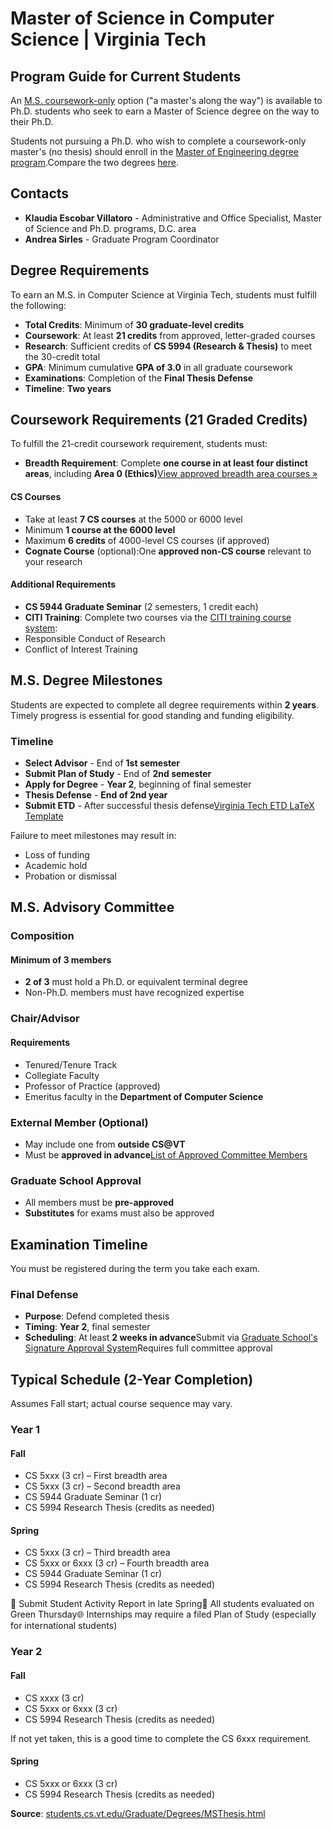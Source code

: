 # Master of Science in Computer Science | Virginia Tech

## Program Guide for Current Students

An [M.S. coursework-only](https://students.cs.vt.edu/Graduate/Degrees/MSCoursework.html) option ("a master's along the way") is available to Ph.D. students who seek to earn a Master of Science degree on the way to their Ph.D.

Students not pursuing a Ph.D. who wish to complete a coursework-only master's (no thesis) should enroll in the [Master of Engineering degree program](https://students.cs.vt.edu/Graduate/Degrees/MEng.html).Compare the two degrees [here](https://students.cs.vt.edu/Graduate/Degrees/MSThesis.html).

## Contacts

- **Klaudia Escobar Villatoro** - Administrative and Office Specialist, Master of Science and Ph.D. programs, D.C. area
- **Andrea Sirles** - Graduate Program Coordinator

## Degree Requirements

To earn an M.S. in Computer Science at Virginia Tech, students must fulfill the following:

- **Total Credits**: Minimum of **30 graduate-level credits**
- **Coursework**: At least **21 credits** from approved, letter-graded courses
- **Research**: Sufficient credits of **CS 5994 (Research & Thesis)** to meet the 30-credit total
- **GPA**: Minimum cumulative **GPA of 3.0** in all graduate coursework
- **Examinations**: Completion of the **Final Thesis Defense**
- **Timeline**: **Two years**

## Coursework Requirements (21 Graded Credits)

To fulfill the 21-credit coursework requirement, students must:

- **Breadth Requirement**: Complete **one course in at least four distinct areas**, including **Area 0 (Ethics)**[View approved breadth area courses »](https://students.cs.vt.edu/Graduate/Degrees/MSThesis.html)

#### CS Courses

- Take at least **7 CS courses** at the 5000 or 6000 level
- Minimum **1 course at the 6000 level**
- Maximum **6 credits** of 4000-level CS courses (if approved)
- **Cognate Course** (optional):One **approved non-CS course** relevant to your research

#### Additional Requirements

- **CS 5944 Graduate Seminar** (2 semesters, 1 credit each)
- **CITI Training**: Complete two courses via the [CITI training course system](https://about.citiprogram.org/en/home/):
- Responsible Conduct of Research
- Conflict of Interest Training

## M.S. Degree Milestones

Students are expected to complete all degree requirements within **2 years**. Timely progress is essential for good standing and funding eligibility.

### Timeline

- **Select Advisor** - End of **1st semester**
- **Submit Plan of Study** - End of **2nd semester**
- **Apply for Degree** - **Year 2**, beginning of final semester
- **Thesis Defense** - **End of 2nd year**
- **Submit ETD** - After successful thesis defense[Virginia Tech ETD LaTeX Template](https://www.overleaf.com/latex/templates/virginia-tech-etd-template/cpqhbscstfrx#.WusPwtMvxBw)

Failure to meet milestones may result in:

- Loss of funding
- Academic hold
- Probation or dismissal

## M.S. Advisory Committee

### Composition

#### Minimum of 3 members

- **2 of 3** must hold a Ph.D. or equivalent terminal degree
- Non-Ph.D. members must have recognized expertise

### Chair/Advisor

#### Requirements

- Tenured/Tenure Track
- Collegiate Faculty
- Professor of Practice (approved)
- Emeritus faculty in the **Department of Computer Science**

### External Member (Optional)

- May include one from **outside CS@VT**
- Must be **approved in advance**[List of Approved Committee Members](https://students.cs.vt.edu/Graduate/Degrees/MSThesis.html)

### Graduate School Approval

- All members must be **pre-approved**
- **Substitutes** for exams must also be approved

## Examination Timeline

You must be registered during the term you take each exam.

### Final Defense

- **Purpose**: Defend completed thesis
- **Timing**: **Year 2**, final semester
- **Scheduling**: At least **2 weeks in advance**Submit via [Graduate School's Signature Approval System](https://graduateschool.vt.edu/academics/what-you-need/etd.html)Requires full committee approval

## Typical Schedule (2-Year Completion)

Assumes Fall start; actual course sequence may vary.

### Year 1

#### Fall

- CS 5xxx (3 cr) – First breadth area
- CS 5xxx (3 cr) – Second breadth area
- CS 5944 Graduate Seminar (1 cr)
- CS 5994 Research Thesis (credits as needed)

#### Spring

- CS 5xxx (3 cr) – Third breadth area
- CS 5xxx or 6xxx (3 cr) – Fourth breadth area
- CS 5944 Graduate Seminar (1 cr)
- CS 5994 Research Thesis (credits as needed)

📝 Submit Student Activity Report in late Spring🧪 All students evaluated on Green Thursday🌐 Internships may require a filed Plan of Study (especially for international students)

### Year 2

#### Fall

- CS xxxx (3 cr)
- CS 5xxx or 6xxx (3 cr)
- CS 5994 Research Thesis (credits as needed)

If not yet taken, this is a good time to complete the CS 6xxx requirement.

#### Spring

- CS 5xxx or 6xxx (3 cr)
- CS 5994 Research Thesis (credits as needed)

**Source**: [students.cs.vt.edu/Graduate/Degrees/MSThesis.html](https://students.cs.vt.edu/Graduate/Degrees/MSThesis.html)